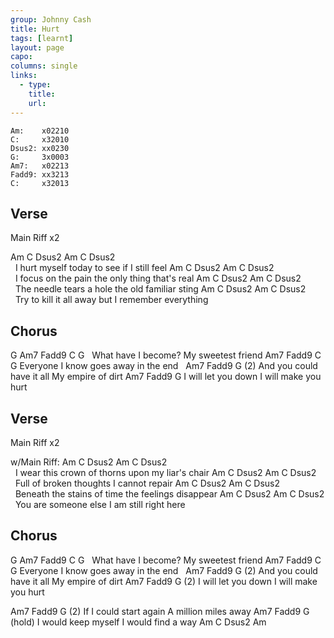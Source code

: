```yaml
---
group: Johnny Cash
title: Hurt
tags: [learnt]
layout: page
capo: 
columns: single
links: 
  - type: 
    title: 
    url: 
---
```



```chordpro
Am:    x02210
C:     x32010
Dsus2: xx0230
G:     3x0003
Am7:   x02213
Fadd9: xx3213
C:     x32013
```

## Verse

Main Riff x2

Am     C        Dsus2       Am       C       Dsus2    
&nbsp;     I hurt myself today          to see if     I still feel
Am    C        Dsus2         Am         C      Dsus2    
&nbsp;     I focus    on the pain         the only thing that's real
Am         C        Dsus2       Am         C       Dsus2    
&nbsp;     The needle tears a hole         the old familiar sting
Am            C       Dsus2      Am            C           Dsus2    
&nbsp;     Try to kill it all away            but I remember everything

## Chorus

G   Am7                      Fadd9  C                        G
&nbsp;   What have I become?             My sweetest friend
Am7              Fadd9        C             G
Everyone I know   goes away in the end
&nbsp;      Am7                   Fadd9   G (2)
And you could have it all        My empire of dirt
Am7              Fadd9        G
I will let you down            I will make you hurt

## Verse

Main Riff x2

w/Main Riff:
Am     C          Dsus2       Am    C       Dsus2    
&nbsp;   I wear this crown of thorns   upon my liar's chair
Am    C        Dsus2        Am        C       Dsus2    
&nbsp;      Full of broken thoughts   I cannot repair
Am      C             Dsus2     Am          C         Dsus2    
&nbsp;   Beneath the stains of time       the feelings disappear
Am     C         Dsus2       Am   C      Dsus2    
&nbsp;        You are someone else       I am still right here

## Chorus
G   Am7              Fadd9    C                       G
&nbsp;   What have I become?       My sweetest friend
Am7              Fadd9                 C             G
Everyone I know           goes away in the end
&nbsp;      Am7              Fadd9  G (2)
And you could have it all   My empire of dirt
Am7              Fadd9        G (2)
I will let you down            I will make you hurt

Am7                  Fadd9         G (2)
If I could start again         A million miles away
Am7              Fadd9      G (hold)
I would keep myself        I would find a way
Am     C          Dsus2       Am

